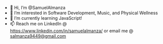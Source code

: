 - 👋 Hi, I’m @SamuelAlmanza
- 👀 I’m interested in Software Development, Music, and Physical Wellness
- 🌱 I’m currently learning JavaScript!
- 📫 Reach me on LinkedIn @ https://www.linkedin.com/in/samuelalmanza/ or email me @ salmanza9449@gmail.com

<!---
SamuelAlmanza/SamuelAlmanza is a ✨ special ✨ repository because its `README.md` (this file) appears on your GitHub profile.
You can click the Preview link to take a look at your changes.
--->
